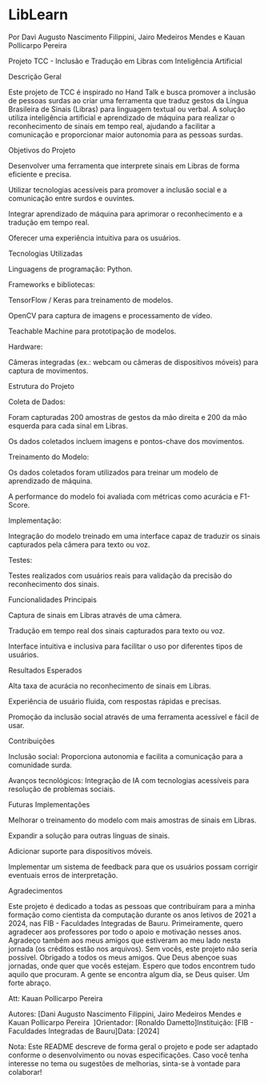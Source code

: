 # LibLearn
Por Davi Augusto Nascimento Filippini, Jairo Medeiros Mendes e Kauan Pollicarpo Pereira


Projeto TCC - Inclusão e Tradução em Libras com Inteligência Artificial

Descrição Geral

Este projeto de TCC é inspirado no Hand Talk e busca promover a inclusão de pessoas surdas ao criar uma ferramenta que traduz gestos da Língua Brasileira de Sinais (Libras) para linguagem textual ou verbal. A solução utiliza inteligência artificial e aprendizado de máquina para realizar o reconhecimento de sinais em tempo real, ajudando a facilitar a comunicação e proporcionar maior autonomia para as pessoas surdas.

Objetivos do Projeto

Desenvolver uma ferramenta que interprete sinais em Libras de forma eficiente e precisa.

Utilizar tecnologias acessíveis para promover a inclusão social e a comunicação entre surdos e ouvintes.

Integrar aprendizado de máquina para aprimorar o reconhecimento e a tradução em tempo real.

Oferecer uma experiência intuitiva para os usuários.

Tecnologias Utilizadas

Linguagens de programação: Python.

Frameworks e bibliotecas:

TensorFlow / Keras para treinamento de modelos.

OpenCV para captura de imagens e processamento de vídeo.

Teachable Machine para prototipação de modelos.

Hardware:

Câmeras integradas (ex.: webcam ou câmeras de dispositivos móveis) para captura de movimentos.

Estrutura do Projeto

Coleta de Dados:

Foram capturadas 200 amostras de gestos da mão direita e 200 da mão esquerda para cada sinal em Libras.

Os dados coletados incluem imagens e pontos-chave dos movimentos.

Treinamento do Modelo:

Os dados coletados foram utilizados para treinar um modelo de aprendizado de máquina.

A performance do modelo foi avaliada com métricas como acurácia e F1-Score.

Implementação:

Integração do modelo treinado em uma interface capaz de traduzir os sinais capturados pela câmera para texto ou voz.

Testes:

Testes realizados com usuários reais para validação da precisão do reconhecimento dos sinais.

Funcionalidades Principais

Captura de sinais em Libras através de uma câmera.

Tradução em tempo real dos sinais capturados para texto ou voz.

Interface intuitiva e inclusiva para facilitar o uso por diferentes tipos de usuários.

Resultados Esperados

Alta taxa de acurácia no reconhecimento de sinais em Libras.

Experiência de usuário fluida, com respostas rápidas e precisas.

Promoção da inclusão social através de uma ferramenta acessível e fácil de usar.

Contribuições

Inclusão social: Proporciona autonomia e facilita a comunicação para a comunidade surda.

Avanços tecnológicos: Integração de IA com tecnologias acessíveis para resolução de problemas sociais.

Futuras Implementações

Melhorar o treinamento do modelo com mais amostras de sinais em Libras.

Expandir a solução para outras línguas de sinais.

Adicionar suporte para dispositivos móveis.

Implementar um sistema de feedback para que os usuários possam corrigir eventuais erros de interpretação.

Agradecimentos

Este projeto é dedicado a todas as pessoas que contribuíram para a minha formação como cientista da computação durante os anos letivos de 2021 a 2024, nas FIB - Faculdades Integradas de Bauru. Primeiramente, quero agradecer aos professores por todo o apoio e motivação nesses anos. Agradeço também aos meus amigos que estiveram ao meu lado nesta jornada (os créditos estão nos arquivos). Sem vocês, este projeto não seria possível. Obrigado a todos os meus amigos. Que Deus abençoe suas jornadas, onde quer que vocês estejam. Espero que todos encontrem tudo aquilo que procuram. A gente se encontra algum dia, se Deus quiser. Um forte abraço.

Att: Kauan Pollicarpo Pereira

Autores: [Dani Augusto Nascimento Filippini, Jairo Medeiros Mendes e Kauan Pollicarpo Pereira  ]Orientador: [Ronaldo Dametto]Instituição: [FIB - Faculdades Integradas de Bauru]Data: [2024]

Nota: Este README descreve de forma geral o projeto e pode ser adaptado conforme o desenvolvimento ou novas especificações. Caso você tenha interesse no tema ou sugestões de melhorias, sinta-se à vontade para colaborar!

